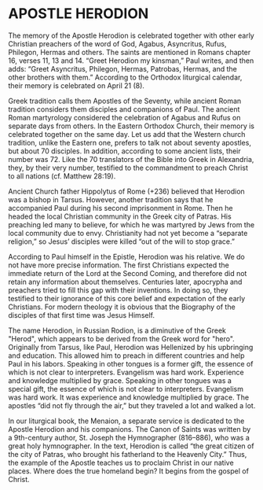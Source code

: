 # APOSTLE HERODION

The memory of the Apostle Herodion is celebrated together with other early Christian preachers of the word of God, Agabus, Asyncritus, Rufus, Philegon, Hermas and others. The saints are mentioned in Romans chapter 16, verses 11, 13 and 14. “Greet Herodion my kinsman,” Paul writes, and then adds: “Greet Asyncritus, Philegon, Hermas, Patrobas, Hermas, and the other brothers with them.” According to the Orthodox liturgical calendar, their memory is celebrated on April 21 (8).

Greek tradition calls them Apostles of the Seventy, while ancient Roman tradition considers them disciples and companions of Paul. The ancient Roman martyrology considered the celebration of Agabus and Rufus on separate days from others. In the Eastern Orthodox Church, their memory is celebrated together on the same day. Let us add that the Western church tradition, unlike the Eastern one, prefers to talk not about seventy apostles, but about 70 disciples. In addition, according to some ancient lists, their number was 72. Like the 70 translators of the Bible into Greek in Alexandria, they, by their very number, testified to the commandment to preach Christ to all nations (cf. Matthew 28:19).

Ancient Church father Hippolytus of Rome (+236) believed that Herodion was a bishop in Tarsus. However, another tradition says that he accompanied Paul during his second imprisonment in Rome. Then he headed the local Christian community in the Greek city of Patras. His preaching led many to believe, for which he was martyred by Jews from the local community due to envy. Christianity had not yet become a “separate religion,” so Jesus’ disciples were killed “out of the will to stop grace.”

According to Paul himself in the Epistle, Herodion was his relative. We do not have more precise information. The first Christians expected the immediate return of the Lord at the Second Coming, and therefore did not retain any information about themselves. Centuries later, apocrypha and preachers tried to fill this gap with their inventions. In doing so, they testified to their ignorance of this core belief and expectation of the early Christians. For modern theology it is obvious that the Biography of the disciples of that first time was Jesus Himself.

The name Herodion, in Russian Rodion, is a diminutive of the Greek "Herod", which appears to be derived from the Greek word for "hero". Originally from Tarsus, like Paul, Herodion was Hellenized by his upbringing and education. This allowed him to preach in different countries and help Paul in his labors. Speaking in other tongues is a former gift, the essence of which is not clear to interpreters. Evangelism was hard work. Experience and knowledge multiplied by grace. Speaking in other tongues was a special gift, the essence of which is not clear to interpreters. Evangelism was hard work. It was experience and knowledge multiplied by grace. The apostles “did not fly through the air,” but they traveled a lot and walked a lot.

In our liturgical book, the Menaion, a separate service is dedicated to the Apostle Herodion and his companions. The Canon of Saints was written by a 9th-century author, St. Joseph the Hymnographer (816–886), who was a great holy hymnographer. In the text, Herodion is called “the great citizen of the city of Patras, who brought his fatherland to the Heavenly City.” Thus, the example of the Apostle teaches us to proclaim Christ in our native places. Where does the true homeland begin? It begins from the gospel of Christ.
